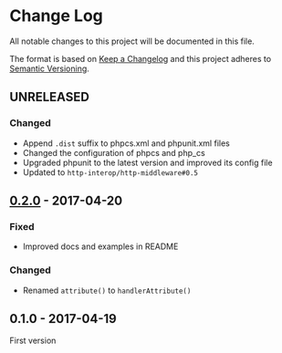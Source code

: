 # Change Log
All notable changes to this project will be documented in this file.

The format is based on [Keep a Changelog](http://keepachangelog.com/) 
and this project adheres to [Semantic Versioning](http://semver.org/).

## UNRELEASED

### Changed

* Append `.dist` suffix to phpcs.xml and phpunit.xml files
* Changed the configuration of phpcs and php_cs
* Upgraded phpunit to the latest version and improved its config file
* Updated to `http-interop/http-middleware#0.5`

## [0.2.0] - 2017-04-20

### Fixed

* Improved docs and examples in README

### Changed

* Renamed `attribute()` to `handlerAttribute()`

## 0.1.0 - 2017-04-19

First version

[0.2.0]: https://github.com/middlewares/request-handler/compare/v0.1.0...v0.2.0
